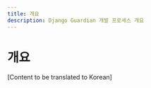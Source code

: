 ```yaml
---
title: 개요
description: Django Guardian 개발 프로세스 개요
---
```


# 개요

[Content to be translated to Korean]

<!-- This page content will be translated from the main English develop/overview.md -->
